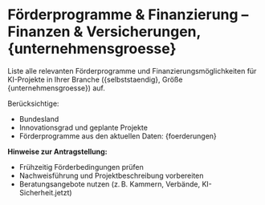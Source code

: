 # Förderprogramme & Finanzierung – Finanzen & Versicherungen, {unternehmensgroesse}

Liste alle relevanten Förderprogramme und Finanzierungsmöglichkeiten für KI-Projekte in Ihrer Branche ({selbststaendig}, Größe {unternehmensgroesse}) auf.

Berücksichtige:
- Bundesland
- Innovationsgrad und geplante Projekte
- Förderprogramme aus den aktuellen Daten:
{foerderungen}

**Hinweise zur Antragstellung:**  
- Frühzeitig Förderbedingungen prüfen  
- Nachweisführung und Projektbeschreibung vorbereiten  
- Beratungsangebote nutzen (z. B. Kammern, Verbände, KI-Sicherheit.jetzt)
